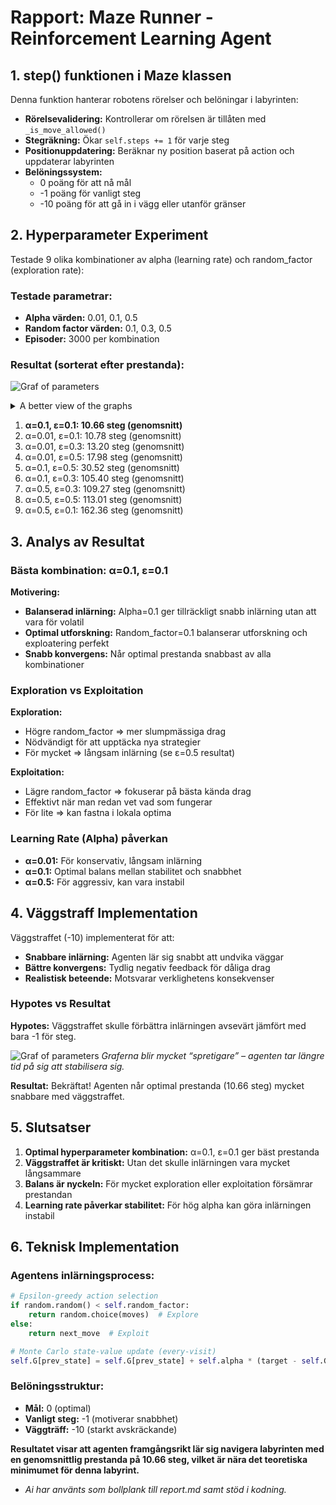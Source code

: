 # Rapport: Maze Runner - Reinforcement Learning Agent

## 1. step() funktionen i Maze klassen

Denna funktion hanterar robotens rörelser och belöningar i labyrinten:

- **Rörelsevalidering:** Kontrollerar om rörelsen är tillåten med `_is_move_allowed()`
- **Stegräkning:** Ökar `self.steps += 1` för varje steg
- **Positionuppdatering:** Beräknar ny position baserat på action och uppdaterar labyrinten
- **Belöningssystem:** 
  - 0 poäng för att nå mål
  - -1 poäng för vanligt steg
  - -10 poäng för att gå in i vägg eller utanför gränser

## 2. Hyperparameter Experiment

Testade 9 olika kombinationer av alpha (learning rate) och random_factor (exploration rate):

### Testade parametrar:
- **Alpha värden:** 0.01, 0.1, 0.5
- **Random factor värden:** 0.1, 0.3, 0.5
- **Episoder:** 3000 per kombination

### Resultat (sorterat efter prestanda):

![Graf of parameters](./resources/Figure_1.png)

<details>
<summary>A better view of the graphs</summary>

### Detailed Results

![Graph](./resources/alpha_comparison.png)
![Graph](./resources/exploration_rate_comparison.png)
![Graph](./resources/individual_learning_curves.png)
![Graph](./resources/normal_minus.png)

</details>

1. **α=0.1, ε=0.1: 10.66 steg (genomsnitt)**
2. α=0.01, ε=0.1: 10.78 steg (genomsnitt)
3. α=0.01, ε=0.3: 13.20 steg (genomsnitt)
4. α=0.01, ε=0.5: 17.98 steg (genomsnitt)
5. α=0.1, ε=0.5: 30.52 steg (genomsnitt)
6. α=0.1, ε=0.3: 105.40 steg (genomsnitt)
7. α=0.5, ε=0.3: 109.27 steg (genomsnitt)
8. α=0.5, ε=0.5: 113.01 steg (genomsnitt)
9. α=0.5, ε=0.1: 162.36 steg (genomsnitt)

## 3. Analys av Resultat

### Bästa kombination: α=0.1, ε=0.1

**Motivering:**
- **Balanserad inlärning:** Alpha=0.1 ger tillräckligt snabb inlärning utan att vara för volatil
- **Optimal utforskning:** Random_factor=0.1 balanserar utforskning och exploatering perfekt
- **Snabb konvergens:** Når optimal prestanda snabbast av alla kombinationer

### Exploration vs Exploitation

**Exploration:**
- Högre random_factor => mer slumpmässiga drag
- Nödvändigt för att upptäcka nya strategier
- För mycket => långsam inlärning (se ε=0.5 resultat)

**Exploitation:**
- Lägre random_factor => fokuserar på bästa kända drag
- Effektivt när man redan vet vad som fungerar
- För lite => kan fastna i lokala optima

### Learning Rate (Alpha) påverkan

- **α=0.01:** För konservativ, långsam inlärning
- **α=0.1:** Optimal balans mellan stabilitet och snabbhet
- **α=0.5:** För aggressiv, kan vara instabil

## 4. Väggstraff Implementation

Väggstraffet (-10) implementerat för att:
- **Snabbare inlärning:** Agenten lär sig snabbt att undvika väggar
- **Bättre konvergens:** Tydlig negativ feedback för dåliga drag
- **Realistisk beteende:** Motsvarar verklighetens konsekvenser

### Hypotes vs Resultat

**Hypotes:** Väggstraffet skulle förbättra inlärningen avsevärt jämfört med bara -1 för steg.

![Graf of parameters](./resources/normal_minus.png)
_Graferna blir mycket “spretigare” – agenten tar längre tid på sig att stabilisera sig._

**Resultat:** Bekräftat! Agenten når optimal prestanda (10.66 steg) mycket snabbare med väggstraffet.

## 5. Slutsatser

1. **Optimal hyperparameter kombination:** α=0.1, ε=0.1 ger bäst prestanda
2. **Väggstraffet är kritiskt:** Utan det skulle inlärningen vara mycket långsammare
3. **Balans är nyckeln:** För mycket exploration eller exploitation försämrar prestandan
4. **Learning rate påverkar stabilitet:** För hög alpha kan göra inlärningen instabil

## 6. Teknisk Implementation

### Agentens inlärningsprocess:
```python
# Epsilon-greedy action selection
if random.random() < self.random_factor:
    return random.choice(moves)  # Explore
else:
    return next_move  # Exploit

# Monte Carlo state-value update (every-visit)
self.G[prev_state] = self.G[prev_state] + self.alpha * (target - self.G[prev_state])

```

### Belöningsstruktur:
- **Mål:** 0 (optimal)
- **Vanligt steg:** -1 (motiverar snabbhet)
- **Väggträff:** -10 (starkt avskräckande)

**Resultatet visar att agenten framgångsrikt lär sig navigera labyrinten med en genomsnittlig prestanda på 10.66 steg, vilket är nära det teoretiska minimumet för denna labyrint.**


- _Ai har använts som bollplank till report.md samt stöd i kodning._

